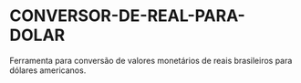 # CONVERSOR-DE-REAL-PARA-DOLAR
Ferramenta para conversão de valores monetários de reais brasileiros para dólares americanos.
